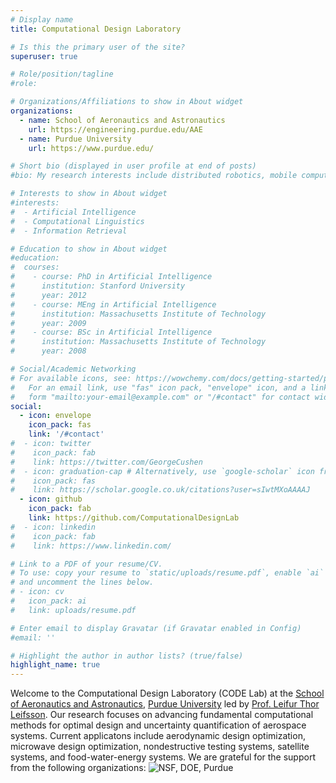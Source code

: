 ```yaml
---
# Display name
title: Computational Design Laboratory

# Is this the primary user of the site?
superuser: true

# Role/position/tagline
#role: 

# Organizations/Affiliations to show in About widget
organizations:
  - name: School of Aeronautics and Astronautics
    url: https://engineering.purdue.edu/AAE
  - name: Purdue University
    url: https://www.purdue.edu/

# Short bio (displayed in user profile at end of posts)
#bio: My research interests include distributed robotics, mobile computing and programmable matter.

# Interests to show in About widget
#interests:
#  - Artificial Intelligence
#  - Computational Linguistics
#  - Information Retrieval

# Education to show in About widget
#education:
#  courses:
#    - course: PhD in Artificial Intelligence
#      institution: Stanford University
#      year: 2012
#    - course: MEng in Artificial Intelligence
#      institution: Massachusetts Institute of Technology
#      year: 2009
#    - course: BSc in Artificial Intelligence
#      institution: Massachusetts Institute of Technology
#      year: 2008

# Social/Academic Networking
# For available icons, see: https://wowchemy.com/docs/getting-started/page-builder/#icons
#   For an email link, use "fas" icon pack, "envelope" icon, and a link in the
#   form "mailto:your-email@example.com" or "/#contact" for contact widget.
social:
  - icon: envelope
    icon_pack: fas
    link: '/#contact'
#  - icon: twitter
#    icon_pack: fab
#    link: https://twitter.com/GeorgeCushen
#  - icon: graduation-cap # Alternatively, use `google-scholar` icon from `ai` icon pack
#    icon_pack: fas
#    link: https://scholar.google.co.uk/citations?user=sIwtMXoAAAAJ
  - icon: github
    icon_pack: fab
    link: https://github.com/ComputationalDesignLab
#  - icon: linkedin
#    icon_pack: fab
#    link: https://www.linkedin.com/

# Link to a PDF of your resume/CV.
# To use: copy your resume to `static/uploads/resume.pdf`, enable `ai` icons in `params.toml`,
# and uncomment the lines below.
# - icon: cv
#   icon_pack: ai
#   link: uploads/resume.pdf

# Enter email to display Gravatar (if Gravatar enabled in Config)
#email: ''

# Highlight the author in author lists? (true/false)
highlight_name: true
---
```


Welcome to the Computational Design Laboratory (CODE Lab) at the [School of Aeronautics and Astronautics](https://engineering.purdue.edu/AAE),
[Purdue University](https://www.purdue.edu) led by [Prof. Leifur Thor Leifsson](/authors/leifur). Our research focuses on advancing fundamental computational methods for optimal design and uncertainty quantification of aerospace systems. Current applicatons include aerodynamic design optimization, microwave design optimization, nondestructive testing systems, satellite systems, and food-water-energy systems. We are grateful for the support from the following organizations:
![NSF, DOE, Purdue](/img/sponsors.png)
